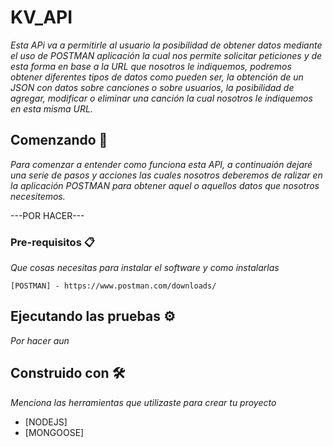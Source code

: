 # KV_API

_Esta APi va a permitirle al usuario la posibilidad de obtener datos mediante el uso de POSTMAN aplicación la cual nos permite solicitar peticiones y de esta forma en base a la URL que nosotros le indiquemos, podremos obtener diferentes tipos de datos como pueden ser, la obtención de un JSON con datos sobre canciones o sobre usuarios, la posibilidad de agregar, modificar o eliminar una canción la cual nosotros le indiquemos en esta misma URL._

## Comenzando 🚀

_Para comenzar a entender como funciona esta API, a continuaión dejaré una serie de pasos y acciones las cuales nosotros deberemos de ralizar en la aplicación POSTMAN para obtener aquel o aquellos datos que nosotros necesitemos._

---POR HACER---


### Pre-requisitos 📋

_Que cosas necesitas para instalar el software y como instalarlas_

```
[POSTMAN] - https://www.postman.com/downloads/
```

## Ejecutando las pruebas ⚙️

_Por hacer aun_


## Construido con 🛠️

_Menciona las herramientas que utilizaste para crear tu proyecto_

* [NODEJS]
* [MONGOOSE]
